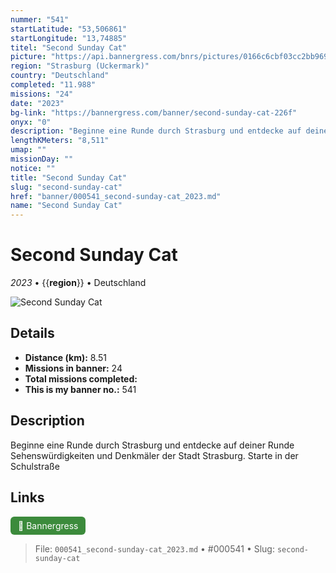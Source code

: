 ```yaml
---
nummer: "541"
startLatitude: "53,506861"
startLongitude: "13,74885"
titel: "Second Sunday Cat"
picture: "https://api.bannergress.com/bnrs/pictures/0166c6cbf03cc2bb96914b8599396a95"
region: "Strasburg (Uckermark)"
country: "Deutschland"
completed: "11.988"
missions: "24"
date: "2023"
bg-link: "https://bannergress.com/banner/second-sunday-cat-226f"
onyx: "0"
description: "Beginne eine Runde durch Strasburg und entdecke auf deiner Runde Sehenswürdigkeiten und Denkmäler der Stadt Strasburg. Starte in der Schulstraße"
lengthKMeters: "8,511"
umap: ""
missionDay: ""
notice: ""
title: "Second Sunday Cat"
slug: "second-sunday-cat"
href: "banner/000541_second-sunday-cat_2023.md"
name: "Second Sunday Cat"
---
```

# Second Sunday Cat

*2023* • {{__region__}} • Deutschland

![Second Sunday Cat](https://api.bannergress.com/bnrs/pictures/0166c6cbf03cc2bb96914b8599396a95)



## Details
- **Distance (km):** 8.51
- **Missions in banner:** 24
- **Total missions completed:** 
- **This is my banner no.:** 541



## Description
Beginne eine Runde durch Strasburg und entdecke auf deiner Runde Sehenswürdigkeiten und Denkmäler der Stadt Strasburg. Starte in der Schulstraße



## Links
<a href="https://bannergress.com/banner/second-sunday-cat-226f" target="_blank" style="display:inline-block;margin-right:8px;padding:6px 12px;background:#3c8b3c;color:#fff;text-decoration:none;border-radius:6px;">🔗 Bannergress</a>



> File: `000541_second-sunday-cat_2023.md` • #000541 • Slug: `second-sunday-cat`
